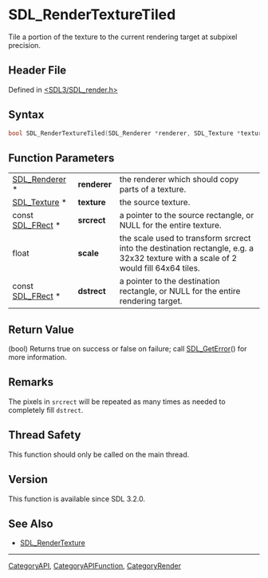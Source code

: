 # SDL_RenderTextureTiled

Tile a portion of the texture to the current rendering target at subpixel precision.

## Header File

Defined in [<SDL3/SDL_render.h>](https://github.com/libsdl-org/SDL/blob/main/include/SDL3/SDL_render.h)

## Syntax

```c
bool SDL_RenderTextureTiled(SDL_Renderer *renderer, SDL_Texture *texture, const SDL_FRect *srcrect, float scale, const SDL_FRect *dstrect);
```

## Function Parameters

|                                |              |                                                                                                                                    |
| ------------------------------ | ------------ | ---------------------------------------------------------------------------------------------------------------------------------- |
| [SDL_Renderer](SDL_Renderer) * | **renderer** | the renderer which should copy parts of a texture.                                                                                 |
| [SDL_Texture](SDL_Texture) *   | **texture**  | the source texture.                                                                                                                |
| const [SDL_FRect](SDL_FRect) * | **srcrect**  | a pointer to the source rectangle, or NULL for the entire texture.                                                                 |
| float                          | **scale**    | the scale used to transform srcrect into the destination rectangle, e.g. a 32x32 texture with a scale of 2 would fill 64x64 tiles. |
| const [SDL_FRect](SDL_FRect) * | **dstrect**  | a pointer to the destination rectangle, or NULL for the entire rendering target.                                                   |

## Return Value

(bool) Returns true on success or false on failure; call
[SDL_GetError](SDL_GetError)() for more information.

## Remarks

The pixels in `srcrect` will be repeated as many times as needed to
completely fill `dstrect`.

## Thread Safety

This function should only be called on the main thread.

## Version

This function is available since SDL 3.2.0.

## See Also

- [SDL_RenderTexture](SDL_RenderTexture)

----
[CategoryAPI](CategoryAPI), [CategoryAPIFunction](CategoryAPIFunction), [CategoryRender](CategoryRender)


